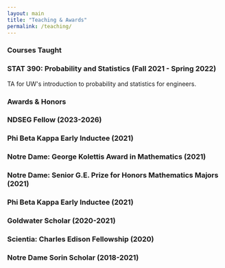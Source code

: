 ```yaml
---
layout: main
title: "Teaching & Awards"
permalink: /teaching/
---
```


### Courses Taught
<div class="section-list">
  <div class="item">
    <h3>STAT 390: Probability and Statistics (Fall 2021 - Spring 2022)</h3>
    <p>TA for UW's introduction to probability and statistics for engineers.</p>
  </div>
</div>

### Awards & Honors
<div class="section-list">
  <div class="item">
    <h3>NDSEG Fellow (2023-2026)</h3>
  </div>
  <div class="item">
    <h3>Phi Beta Kappa Early Inductee (2021)</h3>
  </div>
  <div class="item">
    <h3>Notre Dame: George Kolettis Award in Mathematics (2021)</h3>
  </div>
  <div class="item">
    <h3>Notre Dame: Senior G.E. Prize for Honors Mathematics Majors (2021)</h3>
  </div>
  <div class="item">
    <h3>Phi Beta Kappa Early Inductee (2021)</h3>
  </div>
  <div class="item">
    <h3>Goldwater Scholar (2020-2021)</h3>
  </div>
  <div class="item">
    <h3>Scientia: Charles Edison Fellowship (2020)</h3>
  </div>
  <div class="item">
    <h3>Notre Dame Sorin Scholar (2018-2021)</h3>
  </div>
</div>


